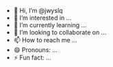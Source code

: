 - 👋 Hi, I’m @jwyslq
- 👀 I’m interested in ...
- 🌱 I’m currently learning ...
- 💞️ I’m looking to collaborate on ...
- 📫 How to reach me ...
- 😄 Pronouns: ...
- ⚡ Fun fact: ...

<!---
jwyslq/jwyslq is a ✨ special ✨ repository because its `README.md` (this file) appears on your GitHub profile.
You can click the Preview link to take a look at your changes.
--->
